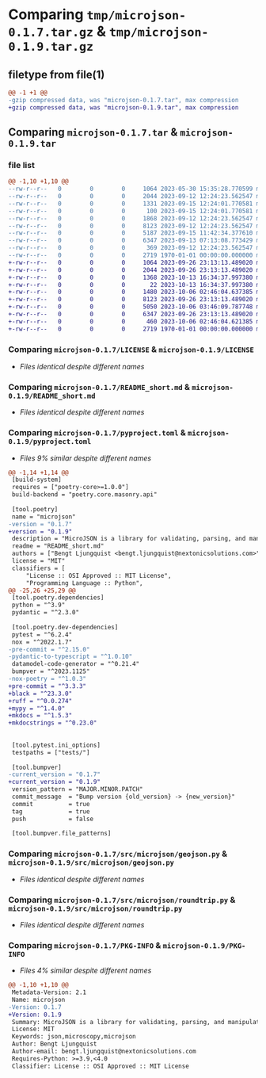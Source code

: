 # Comparing `tmp/microjson-0.1.7.tar.gz` & `tmp/microjson-0.1.9.tar.gz`

## filetype from file(1)

```diff
@@ -1 +1 @@
-gzip compressed data, was "microjson-0.1.7.tar", max compression
+gzip compressed data, was "microjson-0.1.9.tar", max compression
```

## Comparing `microjson-0.1.7.tar` & `microjson-0.1.9.tar`

### file list

```diff
@@ -1,10 +1,10 @@
--rw-r--r--   0        0        0     1064 2023-05-30 15:35:28.770599 microjson-0.1.7/LICENSE
--rw-r--r--   0        0        0     2044 2023-09-12 12:24:23.562547 microjson-0.1.7/README_short.md
--rw-r--r--   0        0        0     1331 2023-09-15 12:24:01.770581 microjson-0.1.7/pyproject.toml
--rw-r--r--   0        0        0      100 2023-09-15 12:24:01.770581 microjson-0.1.7/src/microjson/__init__.py
--rw-r--r--   0        0        0     1868 2023-09-12 12:24:23.562547 microjson-0.1.7/src/microjson/automodel.py
--rw-r--r--   0        0        0     8123 2023-09-12 12:24:23.562547 microjson-0.1.7/src/microjson/geojson.py
--rw-r--r--   0        0        0     5187 2023-09-15 11:42:34.377610 microjson-0.1.7/src/microjson/model.py
--rw-r--r--   0        0        0     6347 2023-09-13 07:13:08.773429 microjson-0.1.7/src/microjson/roundtrip.py
--rw-r--r--   0        0        0      369 2023-09-12 12:24:23.562547 microjson-0.1.7/src/microjson/utils.py
--rw-r--r--   0        0        0     2719 1970-01-01 00:00:00.000000 microjson-0.1.7/PKG-INFO
+-rw-r--r--   0        0        0     1064 2023-09-26 23:13:13.489020 microjson-0.1.9/LICENSE
+-rw-r--r--   0        0        0     2044 2023-09-26 23:13:13.489020 microjson-0.1.9/README_short.md
+-rw-r--r--   0        0        0     1368 2023-10-13 16:34:37.997380 microjson-0.1.9/pyproject.toml
+-rw-r--r--   0        0        0       22 2023-10-13 16:34:37.997380 microjson-0.1.9/src/microjson/__init__.py
+-rw-r--r--   0        0        0     1480 2023-10-06 02:46:04.637385 microjson-0.1.9/src/microjson/automodel.py
+-rw-r--r--   0        0        0     8123 2023-09-26 23:13:13.489020 microjson-0.1.9/src/microjson/geojson.py
+-rw-r--r--   0        0        0     5050 2023-10-06 03:46:09.787748 microjson-0.1.9/src/microjson/model.py
+-rw-r--r--   0        0        0     6347 2023-09-26 23:13:13.489020 microjson-0.1.9/src/microjson/roundtrip.py
+-rw-r--r--   0        0        0      460 2023-10-06 02:46:04.621385 microjson-0.1.9/src/microjson/utils.py
+-rw-r--r--   0        0        0     2719 1970-01-01 00:00:00.000000 microjson-0.1.9/PKG-INFO
```

### Comparing `microjson-0.1.7/LICENSE` & `microjson-0.1.9/LICENSE`

 * *Files identical despite different names*

### Comparing `microjson-0.1.7/README_short.md` & `microjson-0.1.9/README_short.md`

 * *Files identical despite different names*

### Comparing `microjson-0.1.7/pyproject.toml` & `microjson-0.1.9/pyproject.toml`

 * *Files 9% similar despite different names*

```diff
@@ -1,14 +1,14 @@
 [build-system]
 requires = ["poetry-core>=1.0.0"]
 build-backend = "poetry.core.masonry.api"
 
 [tool.poetry]
 name = "microjson"
-version = "0.1.7"
+version = "0.1.9"
 description = "MicroJSON is a library for validating, parsing, and manipulating MicroJSON data."
 readme = "README_short.md"
 authors = ["Bengt Ljungquist <bengt.ljungquist@nextonicsolutions.com>"]
 license = "MIT"
 classifiers = [
     "License :: OSI Approved :: MIT License",
     "Programming Language :: Python",
@@ -25,26 +25,29 @@
 [tool.poetry.dependencies]
 python = "^3.9"
 pydantic = "^2.3.0"
 
 [tool.poetry.dev-dependencies]
 pytest = "^6.2.4"
 nox = "^2022.1.7"
-pre-commit = "^2.15.0"
-pydantic-to-typescript = "^1.0.10"
 datamodel-code-generator = "^0.21.4"
 bumpver = "^2023.1125"
-nox-poetry = "^1.0.3"
+pre-commit = "^3.3.3"
+black = "^23.3.0"
+ruff = "^0.0.274"
+mypy = "^1.4.0"
+mkdocs = "^1.5.3"
+mkdocstrings = "^0.23.0"
 
 
 [tool.pytest.ini_options]
 testpaths = ["tests/"]
 
 [tool.bumpver]
-current_version = "0.1.7"
+current_version = "0.1.9"
 version_pattern = "MAJOR.MINOR.PATCH"
 commit_message  = "Bump version {old_version} -> {new_version}"
 commit          = true
 tag             = true
 push            = false
 
 [tool.bumpver.file_patterns]
```

### Comparing `microjson-0.1.7/src/microjson/geojson.py` & `microjson-0.1.9/src/microjson/geojson.py`

 * *Files identical despite different names*

### Comparing `microjson-0.1.7/src/microjson/roundtrip.py` & `microjson-0.1.9/src/microjson/roundtrip.py`

 * *Files identical despite different names*

### Comparing `microjson-0.1.7/PKG-INFO` & `microjson-0.1.9/PKG-INFO`

 * *Files 4% similar despite different names*

```diff
@@ -1,10 +1,10 @@
 Metadata-Version: 2.1
 Name: microjson
-Version: 0.1.7
+Version: 0.1.9
 Summary: MicroJSON is a library for validating, parsing, and manipulating MicroJSON data.
 License: MIT
 Keywords: json,microscopy,microjson
 Author: Bengt Ljungquist
 Author-email: bengt.ljungquist@nextonicsolutions.com
 Requires-Python: >=3.9,<4.0
 Classifier: License :: OSI Approved :: MIT License
```

